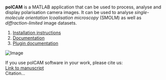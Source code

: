 <br />

**polCAM** is a MATLAB application that can be used to process, analyse and display polarisation camera images. It can be used to analyse _single-molecule orientation lcoalisation microscopy_ (SMOLM) as well as _diffraction-limited_ image datasets. 

1. [Installation instructions](./installation.md)
2. [Documentation](./documentation.md)
3. [Plugin documentation](./plugin-documentation.md)

![Image](src)

If you use polCAM software in your work, please cite us:\
[Link to manuscript]()\
Citation...
